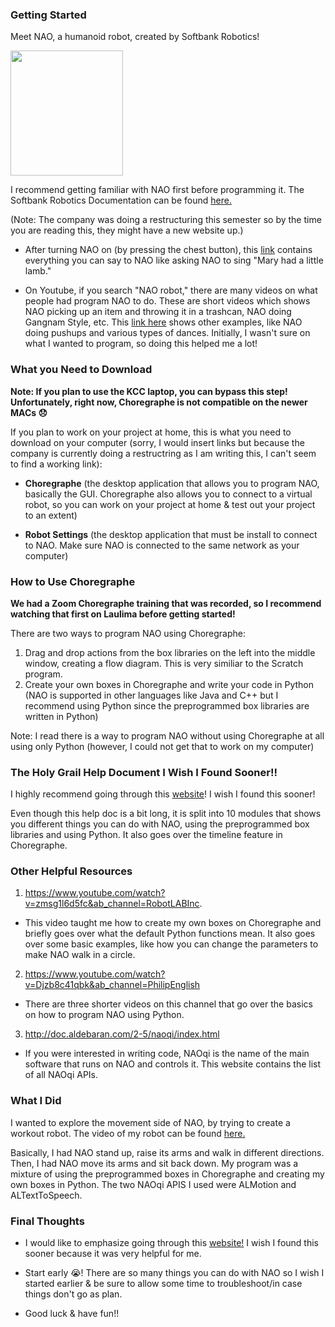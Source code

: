 ### Getting Started 
Meet NAO, a humanoid robot, created by Softbank Robotics! 

<img src="https://provenrobotics.ai/wp-content/uploads/2022/06/nao.webp" height="200" width="180" >

I recommend getting familiar with NAO first before programming it. The Softbank Robotics Documentation can be found [here.](http://doc.aldebaran.com/2-8/getting_started/index.html)

(Note: The company was doing a restructuring this semester so by the time you are reading this, they might have a new website up.)

* After turning NAO on (by pressing the chest button), this [link](http://doc.aldebaran.com/2-8/family/nao_user_guide/basic_channel_conversation_nao.html#bchannel-text-nao) contains everything you can say to NAO like asking NAO to sing "Mary had a little lamb." 

* On Youtube, if you search "NAO robot," there are many videos on what people had program NAO to do. These are short videos which shows NAO picking up an item and throwing it in a trashcan, NAO doing Gangnam Style, etc. This [link here](https://funlab.nd.edu/the-nao-base/special-movements/) shows other examples, like NAO doing pushups and various types of dances. Initially, I wasn't sure on what I wanted to program, so doing this helped me a lot!

### What you Need to Download 
**Note: If you plan to use the KCC laptop, you can bypass this step! Unfortunately, right now, Choregraphe is not compatible on the newer MACs :disappointed:**

If you plan to work on your project at home, this is what you need to download on your computer (sorry, I would insert links but because the company is currently doing a restructring as I am writing this, I can't seem to find a working link):

* **Choregraphe** (the desktop application that allows you to program NAO, basically the GUI. Choregraphe also allows you to connect to a virtual robot, so you can work on your project at home & test out your project to an extent) 

* **Robot Settings** (the desktop application that must be install to connect to NAO. Make sure NAO is connected to the same network as your computer)

### How to Use Choregraphe
**We had a Zoom Choregraphe training that was recorded, so I recommend watching that first on Laulima before getting started!**

There are two ways to program NAO using Choregraphe:

1) Drag and drop actions from the box libraries on the left into the middle window, creating a flow diagram. This is very similiar to the Scratch program. 
2) Create your own boxes in Choregraphe and write your code in Python (NAO is supported in other languages like Java and C++ but I recommend using Python since the preprogrammed box libraries are written in Python) 

Note: I read there is a way to program NAO without using Choregraphe at all using only Python (however, I could not get that to work on my computer)  

### The Holy Grail Help Document I Wish I Found Sooner!! 
I highly recommend going through this [website](https://www.kramirez.net/Robotica/Material/Nao/AnIntroductionToRoboticsWithNao_TextBook_2012_US.pdf)! I wish I found this sooner! 

Even though this help doc is a bit long, it is split into 10 modules that shows you different things you can do with NAO, using the preprogrammed box libraries and using Python. It also goes over the timeline feature in Choregraphe.

### Other Helpful Resources 
1) https://www.youtube.com/watch?v=zmsg1l6d5fc&ab_channel=RobotLABInc.

* This video taught me how to create my own boxes on Choregraphe and briefly goes over what the default Python functions mean. It also goes over some basic examples, like how you can change the parameters to make NAO walk in a circle.

2) https://www.youtube.com/watch?v=Djzb8c41qbk&ab_channel=PhilipEnglish

* There are three shorter videos on this channel that go over the basics on how to program NAO using Python.

3) http://doc.aldebaran.com/2-5/naoqi/index.html

* If you were interested in writing code, NAOqi is the name of the main software that runs on NAO and controls it. This website contains the list of all NAOqi APIs.

### What I Did
I wanted to explore the movement side of NAO, by trying to create a workout robot. The video of my robot can be found [here.](https://drive.google.com/file/d/1o-UEUa4wZKuBbXlWJKfr-SBzI9l-h0dT/view?usp=sharing)

Basically, I had NAO stand up, raise its arms and walk in different directions. Then, I had NAO move its arms and sit back down. My program was a mixture of using the preprogrammed boxes in Choregraphe and creating my own boxes in Python. The two NAOqi APIS I used were ALMotion and ALTextToSpeech. 

### Final Thoughts
* I would like to emphasize going through this [website!](https://www.kramirez.net/Robotica/Material/Nao/AnIntroductionToRoboticsWithNao_TextBook_2012_US.pdf) I wish I found this sooner because it was very helpful for me. 

* Start early 😭! There are so many things you can do with NAO so I wish I started earlier & be sure to allow some time to troubleshoot/in case things don't go as plan. 

* Good luck & have fun!!


